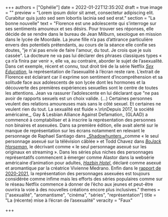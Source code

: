 +++
authors = ["Ophélie"]
date = 2022-01-22T12:35:20Z
draft = true
image = ""
preview = "Lorem ipsum dolor sit amet, consectetur adipiscing elit. Curabitur quis justo sed sem lobortis lacinia sed sed erat."
section = "La bonne nouvelle"
text = "Florence est une adolescente qui s’interroge sur ses sentiments amoureux et ses désirs. Pour trouver ses réponses, elle décide de se rendre dans le bureau de Jean Milburn, sexologue en mission dans le lycée de Moordale. La jeune fille n’a pas d’attirance particulière envers des potentiels prétendants, au cours de la séance elle confie ses doutes, \"je n'ai pas envie de faire l'amour, du tout. Je crois que je suis cassée\". La docteure ne va pas lui déclarer des phrases classiques types « ça n’a finira par venir », elle va, au contraire, aborder le sujet de l’asexualité. Dans cet exemple, récent et connu, tout droit tiré de la série Netflix [_Sex Education_](https://www.youtube.com/watch?v=UOxOiC1fT_8), la représentation de l’asexualité à l’écran reste rare. L’extrait de Florence est éclairant car il exprime son sentiment d’incompréhension et sa solitude face aux adolescents de son lycée dont les hormones et la découverte des premières expériences sexuelles sont le centre de toutes les attentions. Jean va rassurer l’adolescente en lui déclarant que \"ne pas avoir de rapports sexuels est un choix valide. (…) Certaines personnes veulent des relations amoureuses mais sans le côté sexuel. Et certaines ne veulent rien du tout. La sexualité est fluide ».\n\nDepuis 2017, la société américaine_, Gay & Lesbian Alliance Against Defamation_ (GLAAD) a commencé à comptabiliser et à inscrire la représentation des personnes non binaires et asexuées. Dans sa première édition, elle avait alerté sur le manque de représentation sur les écrans notamment en relevant le personnage de Raphael Santiago dans [_Shadowhunters _](https://www.youtube.com/watch?v=Ko2kRW8xOUY)comme « le seul personnage asexué sur la télévision câblée » et Todd Chavez dans [_BoJack Horseman_](https://www.youtube.com/watch?v=HEZJKqeJI7s), le décrivant comme « le seul personnage asexué sur les originaux en streaming ». Dans les séries plus niches des personnages représentatifs commencent à émerger comme Alastor dans la websérie américaine d’animation pour adultes, [_Hazbin Hotel,_](https://www.youtube.com/watch?v=Zlmswo0S0e0) déclaré comme asexué et aromantique par la créatrice Vivienne Medrano. Enfin dans le [rapport de 2020-2021](https://www.glaad.org/sites/default/files/GLAAD%20-%20202021%20WHERE%20WE%20ARE%20ON%20TV.pdf), la représentation des personnages asexuées est toujours considérée comme infime mais les efforts des séries populaires comme sur le réseau Netflix commence à donner de l’écho aux jeunes et peut-être ouvrira la voie à des nouvelles créations encore plus inclusives."
themes = ["asexualité", "aromantisme", "cinéma", "séries", "représentation"]
title = "La (récente) mise à l’écran de l’asexualité"
veracity = "Faux"

+++
